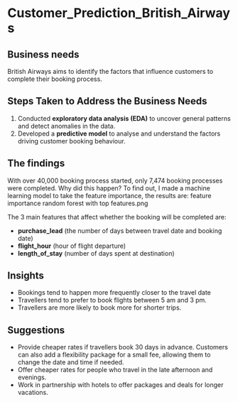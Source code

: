 # Customer_Prediction_British_Airways

## Business needs
British Airways aims to identify the factors that influence customers to complete their booking process.

## Steps Taken to Address the Business Needs
1) Conducted **exploratory data analysis (EDA)** to uncover general patterns and detect anomalies in the data.
2) Developed a **predictive model** to analyse and understand the factors driving customer booking behaviour.

## The findings
With over 40,000 booking process started, only 7,474 booking processes were completed. Why did this happen?
To find out, I made a machine learning model to take the feature importance, the results are:
feature importance random forest with top features.png 

The 3 main features that affect whether the booking will be completed are:

- **purchase_lead** (the number of days between travel date and booking date)
- **flight_hour** (hour of flight departure)
- **length_of_stay** (number of days spent at destination)

## Insights
- Bookings tend to happen more frequently closer to the travel date
- Travellers tend to prefer to book flights between 5 am and 3 pm.
- Travellers are more likely to book more for shorter trips.
  
## Suggestions
- Provide cheaper rates if travellers book 30 days in advance. Customers can also add a flexibility package for a small fee, allowing them to change the date and time if needed.
- Offer cheaper rates for people who travel in the late afternoon and evenings.
- Work in partnership with hotels to offer packages and deals for longer vacations.
